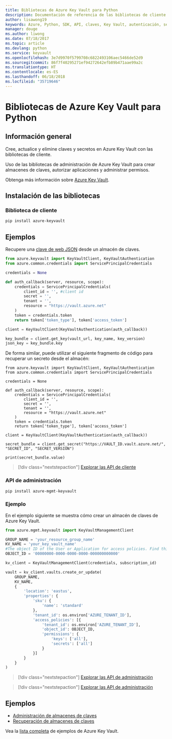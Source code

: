 ```yaml
---
title: Bibliotecas de Azure Key Vault para Python
description: Documentación de referencia de las bibliotecas de cliente de Python para Azure Key Vault
author: lisawong19
keywords: Azure, Python, SDK, API, claves, Key Vault, autenticación, secreto, clave, seguridad
manager: douge
ms.author: liwong
ms.date: 07/18/2017
ms.topic: article
ms.devlang: python
ms.service: keyvault
ms.openlocfilehash: 3e7d9970f5799708c6822493106aec5466de52d9
ms.sourcegitcommit: 86f7f40295271ef94272642efb89b471aae99a2c
ms.translationtype: HT
ms.contentlocale: es-ES
ms.lasthandoff: 06/18/2018
ms.locfileid: "35719646"
---
```

# <a name="azure-key-vault-libraries-for-python"></a>Bibliotecas de Azure Key Vault para Python

## <a name="overview"></a>Información general

Cree, actualice y elimine claves y secretos en Azure Key Vault con las bibliotecas de cliente.

Uso de las bibliotecas de administración de Azure Key Vault para crear almacenes de claves, autorizar aplicaciones y administrar permisos. 

Obtenga más información sobre [Azure Key Vault](/azure/key-vault/key-vault-whatis).

## <a name="install-the-libraries"></a>Instalación de las bibliotecas

### <a name="client-library"></a>Biblioteca de cliente

```bash
pip install azure-keyvault
```

## <a name="examples"></a>Ejemplos

Recupere una [clave de web JSON](https://tools.ietf.org/html/draft-ietf-jose-json-web-key-18) desde un almacén de claves.

```python
from azure.keyvault import KeyVaultClient, KeyVaultAuthentication
from azure.common.credentials import ServicePrincipalCredentials

credentials = None

def auth_callback(server, resource, scope):
    credentials = ServicePrincipalCredentials(
        client_id = '', #client id
        secret = '',
        tenant = '',
        resource = "https://vault.azure.net"
    )
    token = credentials.token
    return token['token_type'], token['access_token']

client = KeyVaultClient(KeyVaultAuthentication(auth_callback))

key_bundle = client.get_key(vault_url, key_name, key_version)
json_key = key_bundle.key
```

De forma similar, puede utilizar el siguiente fragmento de código para recuperar un secreto desde el almacén:

```
from azure.keyvault import KeyVaultClient, KeyVaultAuthentication
from azure.common.credentials import ServicePrincipalCredentials

credentials = None

def auth_callback(server, resource, scope):
    credentials = ServicePrincipalCredentials(
        client_id = '',
        secret = '',
        tenant = '',
        resource = "https://vault.azure.net"
    )
    token = credentials.token
    return token['token_type'], token['access_token']

client = KeyVaultClient(KeyVaultAuthentication(auth_callback))

secret_bundle = client.get_secret("https://VAULT_ID.vault.azure.net/", "SECRET_ID", "SECRET_VERSION")

print(secret_bundle.value)
```

> [!div class="nextstepaction"]
> [Explorar las API de cliente](/python/api/overview/azure/keyvault/client)

### <a name="management-api"></a>API de administración

```bash
pip install azure-mgmt-keyvault
```

### <a name="example"></a>Ejemplo
En el ejemplo siguiente se muestra cómo crear un almacén de claves de Azure Key Vault. 

```python
from azure.mgmt.keyvault import KeyVaultManagementClient

GROUP_NAME = 'your_resource_group_name'
KV_NAME = 'your_key_vault_name'
#The object ID of the User or Application for access policies. Find this number in the portal
OBJECT_ID = '00000000-0000-0000-0000-000000000000'

kv_client = KeyVaultManagementClient(credentials, subscription_id)

vault = kv_client.vaults.create_or_update(
    GROUP_NAME,
    KV_NAME,
    {
        'location': 'eastus',
        'properties': {
            'sku': {
                'name': 'standard'
            },
            'tenant_id': os.environ['AZURE_TENANT_ID'],
            'access_policies': [{
                'tenant_id': os.environ['AZURE_TENANT_ID'],
                'object_id': OBJECT_ID,
                'permissions': {
                    'keys': ['all'],
                    'secrets': ['all']
                }
            }]
        }
    }
)
```
> [!div class="nextstepaction"]
> [Explorar las API de administración](/python/api/azure.mgmt.keyvault)

> [!div class="nextstepaction"]
> [Explorar las API de administración](/python/api/overview/azure/keyvault/management)

## <a name="samples"></a>Ejemplos
* [Administración de almacenes de claves][1] 
* [Recuperación de almacenes de claves][2]

[1]: https://azure.microsoft.com/resources/samples/key-vault-python-manage/
[2]: https://azure.microsoft.com/resources/samples/key-vault-recovery-python/

Vea la [lista completa](https://azure.microsoft.com/resources/samples/?platform=python&term=key+vault) de ejemplos de Azure Key Vault. 
